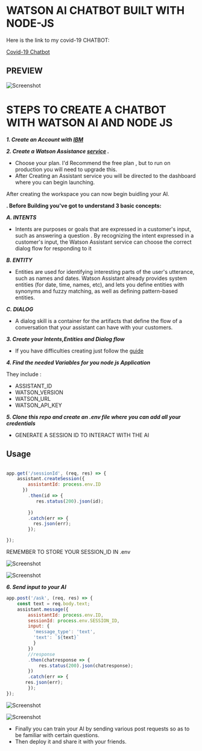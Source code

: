 # WATSON AI CHATBOT BUILT WITH NODE-JS

Here is the link to my covid-19 CHATBOT:

[Covid-19 Chatbot](https://web-chat.global.assistant.watson.cloud.ibm.com/preview.html?region=eu-gb&integrationID=32f97eff-79cd-4068-b298-12af6e473664&serviceInstanceID=9c8c1dfb-49b0-41cf-b5c4-bc2bbd9d2614)

## PREVIEW

![Screenshot](https://github.com/wambugucoder/CHATBOT-NODEJS-IBM-WATSON/tree/master/screenshots/preview.PNG)




# STEPS TO CREATE A CHATBOT WITH WATSON AI AND NODE JS

***1. Create an Account with [IBM](https://cloud.ibm.com/)***

***2. Create a Watson Assistance [service](https://cloud.ibm.com/catalog/services/conversation) .***

* Choose your plan. I'd Recommend the free plan , but to run on production you will need to upgrade this.
* After Creating an Assistant service you will be directed to the dashboard where you can begin launching.

After creating the workspace you can now begin buidling your AI.

 __. Before Building you've got to understand 3 basic concepts:__

***A. INTENTS***

- Intents are purposes or goals that are expressed in a customer's input, such as answering a question . By recognizing the intent expressed in a customer's input, the Watson Assistant service can choose the correct dialog flow for responding to it

***B. ENTITY***

- Entities are used for identifying interesting parts of the user's utterance, such as names and dates. Watson Assistant already provides system entities (for date, time, names, etc), and lets you define entities with synonyms and fuzzy matching, as well as defining pattern-based entities.

***C. DIALOG***

- A dialog skill is a container for the artifacts that define the flow of a conversation that your assistant can have with your customers.


***3. Create your Intents,Entities and Dialog flow***

- If you have difficulties creating just follow the [guide](https://cloud.ibm.com/docs/assistant?topic=assistant-getting-started#getting-started-tutorial)

***4. Find the needed Variables for you node js Application***

They include :
 - ASSISTANT_ID
 - WATSON_VERSION
- WATSON_URL
- WATSON_API_KEY

***5. Clone this repo and create an .env file where you can add all your credentials***

- GENERATE A SESSION ID TO INTERACT WITH THE AI
## Usage

```javascript

app.get('/sessionId', (req, res) => {
    assistant.createSession({
        assistantId: process.env.ID
      })
        .then(id => {
           res.status(200).json(id);
           
        })
        .catch(err => {
          res.json(err);
        });

});
```

REMEMBER TO STORE YOUR SESSION_ID IN .env



![Screenshot](https://github.com/wambugucoder/CHATBOT-NODEJS-IBM-WATSON/tree/master/screenshots/sessionId.PNG)



![Screenshot](https://github.com/wambugucoder/CHATBOT-NODEJS-IBM-WATSON/tree/master/screenshots/result.PNG)





***6. Send input to your AI***
```js
app.post('/ask', (req, res) => {
    const text = req.body.text;
    assistant.message({
        assistantId: process.env.ID,
        sessionId: process.env.SESSION_ID,
        input: {
          'message_type': 'text',
          'text': `${text}`
          }
        })
        //response
        .then(chatresponse => {
            res.status(200).json(chatresponse);
        })
        .catch(err => {
       res.json(err);
        });
});
```
![Screenshot](https://github.com/wambugucoder/CHATBOT-NODEJS-IBM-WATSON/tree/master/screenshots/ask.PNG)



![Screenshot](https://github.com/wambugucoder/CHATBOT-NODEJS-IBM-WATSON/tree/master/screenshots/answer.PNG)


- Finally you can train your AI by sending various post requests so as to be familiar with certain questions.
- Then deploy it and share it with your friends.


